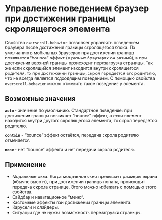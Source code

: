 # Управление поведением браузер при достижении границы скролящегося элемента

Свойство `overscroll-behavior` позволяет управлять поведением браузера после достижения границы скролящегося блока. По умолчанию в мобильных браузерах при достижении границы появляется “bounce” эффект (в разных браузерах он разный), а при достижении верхней границы происходит перезагрузка страницы. Так же если скролящийся элемент находится внутри скролящегося родителя, то при достижении границы, скрол передаётся его родителю, что не всегда является подходящим поведением. С помощью свойства `overscroll-behavior` можно отменить такое поведение у элемента.



## Возможные значения

**`auto`** - значение по умолчанию. Стандартное поведение: при достижении границы возникает “bounce” эффект, а если элемент находится внутри другого скролящегося элемента, то скрол передаётся родителю.

**`contain`** - “bounce” эффект остаётся, передача скрола родителю отменяется.

**`none`** - нет “bounce” эффекта и нет передачи скрола родителю.



## Применение

- Модальные окна. Когда модальное окно превышает размеры экрана (обычно высоту), при достижении границы попапа, происходит передача скрола странице. Этого можно избежать с помощью этого свойства.
- Сайдбар и навигационное “меню“. 
- Кастомные эффекты при достижении границы элемента.
- Карусели и слайдеры.
- Ситуации где не нужна возможность перезагрузки страницы.